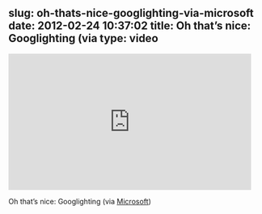 slug: oh-thats-nice-googlighting-via-microsoft
date: 2012-02-24 10:37:02
title: Oh that’s nice: Googlighting (via 
type: video
---

<iframe width="480" height="270" src="http://www.youtube.com/embed/k4EbCkotKPU?fs=1&feature=oembed" frameborder="0" allowfullscreen></iframe>

Oh that’s nice: Googlighting (via [Microsoft](http://www.youtube.com/watch?v=k4EbCkotKPU))
